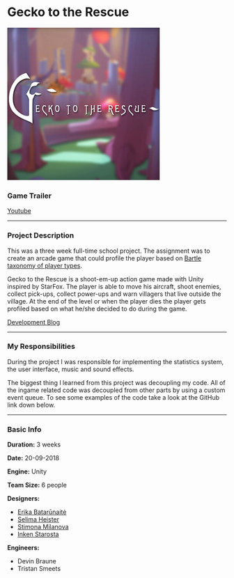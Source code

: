 # Gecko to the Rescue

![](https://raw.githubusercontent.com/TristanSmeets/GeckoToTheRescue/master/Images/portrait.jpg)

### Game Trailer
[Youtube](https://youtu.be/4eOXq7m7sQg)

---

### Project Description
This was a three week full-time school project. The assignment was to create an arcade game that could profile the player based on [Bartle taxonomy of player types][6].

Gecko to the Rescue is a shoot-em-up action game made with Unity inspired by StarFox. The player is able to move his aircraft, shoot enemies, collect pick-ups, collect power-ups and warn villagers that live outside the village. At the end of the level or when the player dies the player gets profiled based on what he/she decided to do during the game.

[Development Blog][7]

---

### My Responsibilities
During the project I was responsible for implementing the statistics system, the user interface, music and sound effects.

The biggest thing I learned from this project was decoupling my code. All of the ingame related code was decoupled from other parts by using a custom event queue.
To see some examples of the code take a look at the GitHub link down below.

---

### Basic Info
**Duration:** 3 weeks

**Date:** 20-09-2018

**Engine:** Unity

**Team Size:** 6 people

**Designers:**
- [Erika Batarūnaitė][2]
- [Selima Heister][8]
- [Stimona Milanova][3]
- [Inken Starosta][9]

**Engineers:**
- Devin Braune
- Tristan Smeets


 [2]: https://www.artstation.com/eriminati
 [3]: https://www.artstation.com/milva
 [6]: https://en.wikipedia.org/wiki/Bartle_taxonomy_of_player_types
 [7]: https://knuckledevs.tumblr.com/page/3
 [8]: https://www.artstation.com/selimahei
 [9]: https://inkenstarosta.com/
